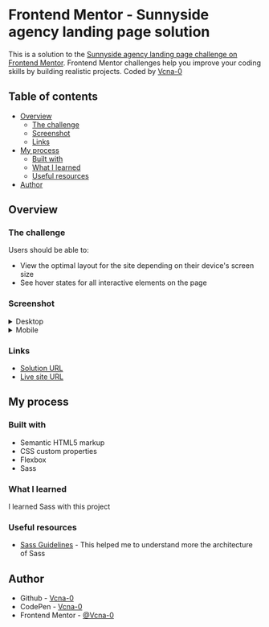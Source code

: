# Frontend Mentor - Sunnyside agency landing page solution

This is a solution to the [Sunnyside agency landing page challenge on Frontend Mentor](https://www.frontendmentor.io/challenges/sunnyside-agency-landing-page-7yVs3B6ef). Frontend Mentor challenges help you improve your coding skills by building realistic projects. Coded by [Vcna-0](https://github.com/Vcna-0)

## Table of contents

- [Overview](#overview)
  - [The challenge](#the-challenge)
  - [Screenshot](#screenshot)
  - [Links](#links)
- [My process](#my-process)
  - [Built with](#built-with)
  - [What I learned](#what-i-learned)
  - [Useful resources](#useful-resources)
- [Author](#author)

## Overview

### The challenge

Users should be able to:

- View the optimal layout for the site depending on their device's screen size
- See hover states for all interactive elements on the page

### Screenshot

<details>
  <summary>Desktop</summary>
  <p align="center">
    <img src="images/screenshots/desktop.png" alt=""/>
  </p>
</details>

<details>
  <summary>Mobile</summary>
  <p align="center">
    <img src="images/screenshots/mobile.png" alt=""/>
  </p>
</details>

### Links

- [Solution URL](https://www.frontendmentor.io/solutions/sunnyside-agency-landing-page-with-html5-flexbox-and-sass-7DFcuLS-7)
- [Live site URL](https://vcna-0.github.io/Sunnyside-agency-landing-page/)

## My process

### Built with

- Semantic HTML5 markup
- CSS custom properties
- Flexbox
- Sass

### What I learned

I learned Sass with this project

### Useful resources

- [Sass Guidelines](https://sass-guidelin.es/fr/#architecture) - This helped me to understand more the architecture of Sass

## Author

- Github - [Vcna-0](https://github.com/Vcna-0)
- CodePen - [Vcna-0](https://codepen.io/vcna-0)
- Frontend Mentor - [@Vcna-0](https://www.frontendmentor.io/profile/Vcna-0)
